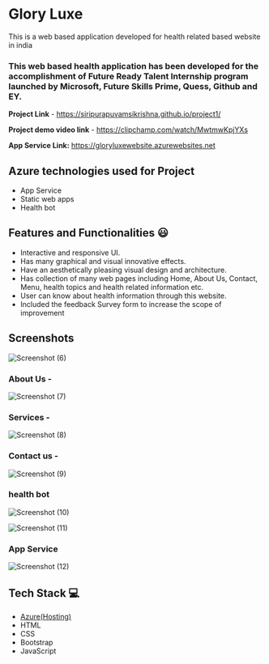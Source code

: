 # Glory Luxe

This is a web based application developed for health related based website in india

### This web based health application has been developed for the accomplishment of Future Ready Talent Internship program launched by Microsoft, Future Skills Prime, Quess, Github and EY.


**Project Link** - https://siripurapuvamsikrishna.github.io/project1/

**Project demo video link** - https://clipchamp.com/watch/MwtmwKpjYXs

**App Service Link:** https://gloryluxewebsite.azurewebsites.net

## Azure technologies used for Project

- App Service
- Static web apps
- Health bot

## Features and Functionalities 😃

- Interactive and responsive UI.
- Has many graphical and visual innovative effects.
- Have an aesthetically pleasing visual design and architecture.
- Has collection of many web pages including Home, About Us, Contact, Menu, health topics and health related information etc.
- User can know about health information through this website.
- Included the feedback Survey form to increase the scope of improvement 

## Screenshots

![Screenshot (6)](https://user-images.githubusercontent.com/116077966/202896738-ab0226f3-a1de-4883-a350-ab0ef7cf4562.png)



   

### About Us -

![Screenshot (7)](https://user-images.githubusercontent.com/116077966/202896742-165192d2-e039-43f9-a436-1f9b03a2d954.png)


### Services -

![Screenshot (8)](https://user-images.githubusercontent.com/116077966/202896745-55eed854-ded6-4cb0-944a-0f5685ba53f3.png)


### Contact us -
![Screenshot (9)](https://user-images.githubusercontent.com/116077966/202896777-e920d4bc-2553-4f3b-8d62-9fc1f8f57fbf.png)



### health bot

![Screenshot (10)](https://user-images.githubusercontent.com/116077966/202896781-c57f07a3-70f6-4eee-910d-f315b4ed3aff.png)

![Screenshot (11)](https://user-images.githubusercontent.com/116077966/203551583-dd45694e-5c50-4863-a65f-7f015b0ba473.png)

### App Service

![Screenshot (12)](https://user-images.githubusercontent.com/116077966/203551841-eddb4cbd-8723-42fc-bcbb-b06fee5d326a.png)




## Tech Stack 💻

- [Azure(Hosting)](https://azure.microsoft.com/en-in/features/azure-portal/)
- HTML
- CSS
- Bootstrap
- JavaScript
